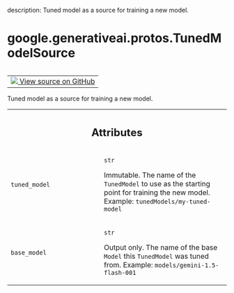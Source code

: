 description: Tuned model as a source for training a new model.

<div itemscope itemtype="http://developers.google.com/ReferenceObject">
<meta itemprop="name" content="google.generativeai.protos.TunedModelSource" />
<meta itemprop="path" content="Stable" />
</div>

# google.generativeai.protos.TunedModelSource

<!-- Insert buttons and diff -->

<table class="tfo-notebook-buttons tfo-api nocontent" align="left">
<td>
  <a target="_blank" href="https://github.com/googleapis/google-cloud-python/tree/main/packages/google-ai-generativelanguage/google/ai/generativelanguage_v1beta/types/tuned_model.py#L208-L229">
    <img src="https://www.tensorflow.org/images/GitHub-Mark-32px.png" />
    View source on GitHub
  </a>
</td>
</table>



Tuned model as a source for training a new model.

<!-- Placeholder for "Used in" -->




<!-- Tabular view -->
 <table class="responsive fixed orange">
<colgroup><col width="214px"><col></colgroup>
<tr><th colspan="2"><h2 class="add-link">Attributes</h2></th></tr>

<tr>
<td>

`tuned_model`<a id="tuned_model"></a>

</td>
<td>

`str`

Immutable. The name of the ``TunedModel`` to use as the
starting point for training the new model. Example:
``tunedModels/my-tuned-model``

</td>
</tr><tr>
<td>

`base_model`<a id="base_model"></a>

</td>
<td>

`str`

Output only. The name of the base ``Model`` this
``TunedModel`` was tuned from. Example:
``models/gemini-1.5-flash-001``

</td>
</tr>
</table>



